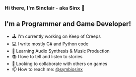 ### Hi there, I'm Sinclair - aka Sinx 👋

## I'm a Programmer and Game Developer!
- 🕹️ I'm currently working on Keep of Creeps
- 💻 I write mostly C# and Python code
- 🎹 Learning Audio Synthesis & Music Production
- 📚 I love to tell and listen to stories
- 👯 Looking to collaborate with others on games
- 📫 How to reach me: [@symbiosinx](https://twitter.com/symbiosinx)
